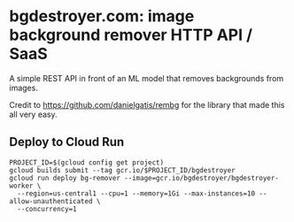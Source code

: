 # bgdestroyer.com: image background remover HTTP API / SaaS

A simple REST API in front of an ML model that removes backgrounds from images.

Credit to https://github.com/danielgatis/rembg for the library that
made this all very easy.

## Deploy to Cloud Run

```
PROJECT_ID=$(gcloud config get project)
gcloud builds submit --tag gcr.io/$PROJECT_ID/bgdestroyer
gcloud run deploy bg-remover --image=gcr.io/bgdestroyer/bgdestroyer-worker \
  --region=us-central1 --cpu=1 --memory=1Gi --max-instances=10 --allow-unauthenticated \
  --concurrency=1
```
